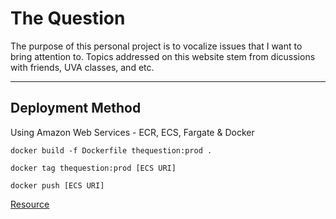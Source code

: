 # The Question

The purpose of this personal project is to vocalize issues that I want to bring attention to.
Topics addressed on this website stem from dicussions with friends, UVA classes, and etc.

---

## Deployment Method

Using Amazon Web Services - ECR, ECS, Fargate & Docker

`docker build -f Dockerfile thequestion:prod .`

`docker tag thequestion:prod [ECS URI]`

`docker push [ECS URI]`

[Resource](https://towardsdatascience.com/deploying-a-docker-container-with-ecs-and-fargate-7b0cbc9cd608)
